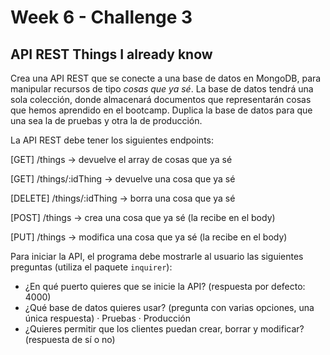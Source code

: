# Week 6 - Challenge 3

## API REST Things I already know

Crea una API REST que se conecte a una base de datos en MongoDB, para manipular recursos de tipo _cosas que ya sé_. La base de datos tendrá una sola colección, donde almacenará documentos que representarán cosas que hemos aprendido en el bootcamp. Duplica la base de datos para que una sea la de pruebas y otra la de producción.

La API REST debe tener los siguientes endpoints:

[GET] /things -> devuelve el array de cosas que ya sé

[GET] /things/:idThing -> devuelve una cosa que ya sé

[DELETE] /things/:idThing -> borra una cosa que ya sé

[POST] /things -> crea una cosa que ya sé (la recibe en el body)

[PUT] /things -> modifica una cosa que ya sé (la recibe en el body)

Para iniciar la API, el programa debe mostrarle al usuario las siguientes preguntas (utiliza el paquete `inquirer`):

- ¿En qué puerto quieres que se inicie la API? (respuesta por defecto: 4000)
- ¿Qué base de datos quieres usar? (pregunta con varias opciones, una única respuesta)
  · Pruebas
  · Producción
- ¿Quieres permitir que los clientes puedan crear, borrar y modificar? (respuesta de sí o no)
